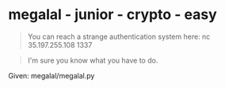 # megalal - junior - crypto - easy

> You can reach a strange authentication system here: nc 35.197.255.108 1337

> I'm sure you know what you have to do.

Given:  megalal/megalal.py
